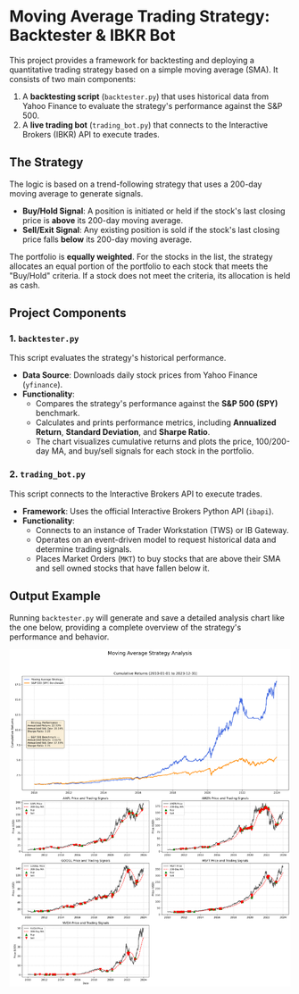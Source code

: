 # Moving Average Trading Strategy: Backtester & IBKR Bot

This project provides a framework for backtesting and deploying a quantitative trading strategy based on a simple moving average (SMA). It consists of two main components:

1.  A **backtesting script** (`backtester.py`) that uses historical data from Yahoo Finance to evaluate the strategy's performance against the S&P 500.
2.  A **live trading bot** (`trading_bot.py`) that connects to the Interactive Brokers (IBKR) API to execute trades.



## The Strategy

The logic is based on a trend-following strategy that uses a 200-day moving average to generate signals.

-   **Buy/Hold Signal**: A position is initiated or held if the stock's last closing price is **above** its 200-day moving average.
-   **Sell/Exit Signal**: Any existing position is sold if the stock's last closing price falls **below** its 200-day moving average.

The portfolio is **equally weighted**. For the stocks in the list, the strategy allocates an equal portion of the portfolio to each stock that meets the "Buy/Hold" criteria. If a stock does not meet the criteria, its allocation is held as cash.



## Project Components

### 1. `backtester.py`

This script evaluates the strategy's historical performance.

-   **Data Source**: Downloads daily stock prices from Yahoo Finance (`yfinance`).
-   **Functionality**:
    -   Compares the strategy's performance against the **S&P 500 (SPY)** benchmark.
    -   Calculates and prints performance metrics, including **Annualized Return**, **Standard Deviation**, and **Sharpe Ratio**.
    -   The chart visualizes cumulative returns and plots the price, 100/200-day MA, and buy/sell signals for each stock in the portfolio.

### 2. `trading_bot.py`

This script connects to the Interactive Brokers API to execute trades.

-   **Framework**: Uses the official Interactive Brokers Python API (`ibapi`).
-   **Functionality**:
    -   Connects to an instance of Trader Workstation (TWS) or IB Gateway.
    -   Operates on an event-driven model to request historical data and determine trading signals.
    -   Places Market Orders (`MKT`) to buy stocks that are above their SMA and sell owned stocks that have fallen below it.



## Output Example

Running `backtester.py` will generate and save a detailed analysis chart like the one below, providing a complete overview of the strategy's performance and behavior.

![Strategy Performance Chart](charts/performance_analysis_2025-08-27_20-17-22.png)
